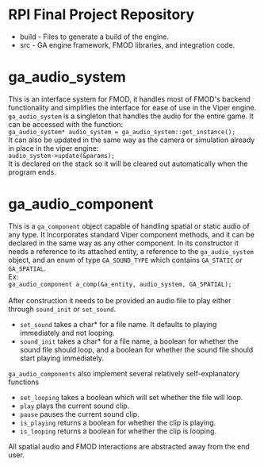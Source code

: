# RPI Final Project Repository

  * build - Files to generate a build of the engine.
  * src - GA engine framework, FMOD libraries, and integration code.

# ga_audio_system
This is an interface system for FMOD, it handles most of FMOD's backend functionality and simplifies the interface for ease of use in the Viper engine.<br>
`ga_audio_system` is a singleton that handles the audio for the entire game. It can be accessed with the function:<br>
`ga_audio_system* audio_system = ga_audio_system::get_instance();`<br>
It can also be updated in the same way as the camera or simulation already in place in the viper engine:<br>
`audio_system->update(&params);`<br>
It is declared on the stack so it will be cleared out automatically when the program ends.

# ga_audio_component
This is a `ga_component` object capable of handling spatial or static audio of any type. It incorporates standard Viper component methods, and it can be declared in the same way as any other component. In its constructor it needs a reference to its attached entity, a reference to the `ga_audio_system` object, and an enum of type `GA_SOUND_TYPE` which contains `GA_STATIC` or `GA_SPATIAL`.<br>
Ex:<br>
`ga_audio_component a_comp(&a_entity, audio_system, GA_SPATIAL);`<br><br>
After construction it needs to be provided an audio file to play either through `sound_init` or `set_sound`.
* `set_sound` takes a char* for a file name. It defaults to playing immediately and not looping. 
* `sound_init` takes a char* for a file name, a boolean for whether the sound file should loop, and a boolean for whether the sound file should start playing immediately.

`ga_audio_components` also implement several relatively self-explanatory functions<br>
* `set_looping` takes a boolean which will set whether the file will loop.
* `play` plays the current sound clip.
* `pause` pauses the current sound clip.
* `is_playing` returns a boolean for whether the clip is playing.
* `is_looping` returns a boolean for whether the clip is looping.

All spatial audio and FMOD interactions are abstracted away from the end user. 

